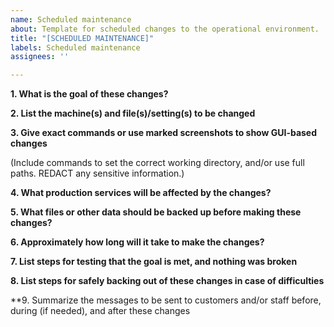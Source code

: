 ```yaml
---
name: Scheduled maintenance
about: Template for scheduled changes to the operational environment.
title: "[SCHEDULED MAINTENANCE]"
labels: Scheduled maintenance
assignees: ''

---
```


**1. What is the goal of these changes?**

**2. List the machine(s) and file(s)/setting(s) to be changed**

**3. Give exact commands or use marked screenshots to show GUI-based changes**

(Include commands to set the correct working directory, and/or use full paths. REDACT any sensitive information.)

**4. What production services will be affected by the changes?**

**5. What files or other data should be backed up before making these changes?**

**6. Approximately how long will it take to make the changes?**

**7. List steps for testing that the goal is met, and nothing was broken**

**8. List steps for safely backing out of these changes in case of difficulties**

**9. Summarize the messages to be sent to customers and/or staff before, during (if needed), and after these changes
